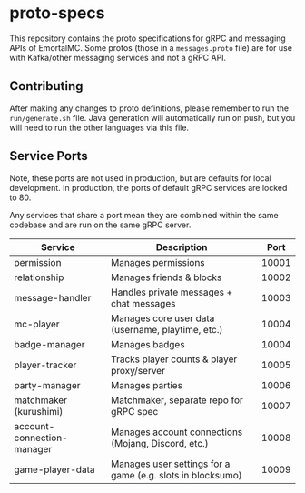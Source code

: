 # proto-specs

This repository contains the proto specifications for gRPC and messaging APIs of EmortalMC.
Some protos (those in a `messages.proto` file) are for use with Kafka/other messaging services and not a gRPC API.

## Contributing

After making any changes to proto definitions, please remember to run the `run/generate.sh` file.
Java generation will automatically run on push, but you will need to run the other languages via this file.

## Service Ports

Note, these ports are not used in production, but are defaults for local development.
In production, the ports of default gRPC services are locked to 80.

Any services that share a port mean they are combined within the same codebase
and are run on the same gRPC server.

| Service                    | Description                                                | Port  |
|----------------------------|------------------------------------------------------------|-------|
| permission                 | Manages permissions                                        | 10001 |
| relationship               | Manages friends & blocks                                   | 10002 |
| message-handler            | Handles private messages + chat messages                   | 10003 |
| mc-player                  | Manages core user data (username, playtime, etc.)          | 10004 |
| badge-manager              | Manages badges                                             | 10004 |
| player-tracker             | Tracks player counts & player proxy/server                 | 10005 |
| party-manager              | Manages parties                                            | 10006 |
| matchmaker (kurushimi)     | Matchmaker, separate repo for gRPC spec                    | 10007 |
| account-connection-manager | Manages account connections (Mojang, Discord, etc.)        | 10008 |
| game-player-data           | Manages user settings for a game (e.g. slots in blocksumo) | 10009 |
